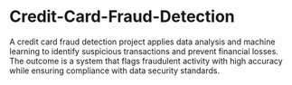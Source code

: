 # Credit-Card-Fraud-Detection
A credit card fraud detection project applies data analysis and machine learning to identify suspicious transactions and prevent financial losses. The outcome is a system that flags fraudulent activity with high accuracy while ensuring compliance with data security standards.
